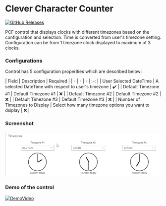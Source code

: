 # Clever Character Counter

[![GitHub Releases](https://img.shields.io/static/v1?label=Download&message=Timezone%20Converter&style=for-the-badge&logo=microsoft&color=brightgreen)](https://github.com/Power-Maverick/PCF-Controls/releases/tag/Timezone-v.1.0.6)

PCF control that displays clocks with different timezones based on the configuration and selection. Time is converted from user's timezone setting. Configuration can be from 1 timezone clock displayed to maximum of 3 clocks.

### Configurations

Control has 5 configuration properities which are described below:

| Field | Description | Required |
| - | - | - | :-: |
| User Selected DateTime | A selected DateTime with respect to user&#39;s timezone | :heavy_check_mark: |
| Default Timezone #1 | Default Timezone #1 | :x: |
| Default Timezone #2 | Default Timezone #2 | :x: |
| Default Timezone #3 | Default Timezone #3 | :x: |
| Number of Timezones to Display | Select how many timezone options you want to dsiplay |   :x: |

### Screenshot

![Configuration](assets/demo.gif)

### Demo of the control

[![DemoVideo](https://img.youtube.com/vi/JTnEdIK9IjY/0.jpg)](https://www.youtube.com/watch?v=JTnEdIK9IjY)
